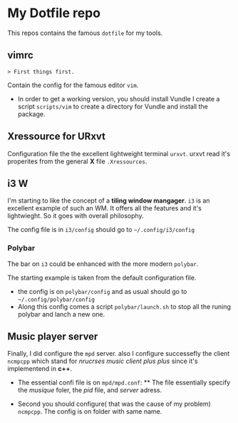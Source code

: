 # My Dotfile repo #
This repos contains the famous `dotfile` for my tools.


## vimrc ##

    > First things first.
Contain the config for the famous editor `vim`.

* In order to get a working version, you should install Vundle I create a script `scripts/vim` to create a directory for Vundle and install the package.

## Xressource for URxvt ##

Configuration file the the excellent lightweight terminal `urxvt`. urxvt read it's properites from the general **X** file `.Xressources`.

## i3 W ##

I'm starting to like the concept of a **tiling window mangager**. `i3` is an excellent example of such an WM. It offers all the features and it's lightwieght. So it goes with overall philosophy.

The config file is in `i3/config` should go to `~/.config/i3/config`


### Polybar ###
The bar on `i3` could be enhanced with the more modern `polybar`.

The starting example is taken from the default configuration file.

* the config is on `polybar/config` and as usual should go to `~/.config/polybar/config`
* Along this config comes a script `polybar/launch.sh` to stop all the runing polybar and lanch a new one.

## Music player server ##

Finally, I did configure the `mpd` server. also I configure successefly the client `ncmpcpp` which stand for *nrucrses music client plus plus* since it's implementend in **c++**.

* The essential confi file is on `mpd/mpd.conf`:
** The file essentially specify the *musique* foler, the *pid* file, and *server* adress.

* Second you should configure( that was the cause of my problem) `ncmpcpp`. The config is on folder with same name.
